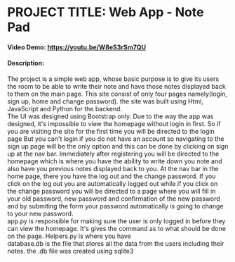 # PROJECT TITLE: Web App - Note Pad
#### Video Demo: <https://youtu.be/W8eS3rSm7QU>
#### Description:
The project is a simple web app, whose basic purpose is to give its users the room to be able to write their note and have those notes displayed back to them on the main page. This site consist of only four pages namely(login, sign up, home and change password). the site was built using Html, JavaScript and Python for the backend.<br />
The UI was designed using Bootstrap only. Due to the way the app was designed, it's impossible to view the homepage without login in first. So if you are visiting the site for the first time you will be directed to the login page But you can't login if you do not have an account so navigating to the sign up page will be the only option and this can be done by clicking on sign up at the nav bar. Immediately after registering you will be directed to the homepage which is where you have the ability to write down you note and also have you previous notes displayed back to you. At the nav bar in the home page, there you have the log out and the change password. If you click on the log out you are automatically logged out while if you click on the change password you will be directed to a page where you will fill in your old password, new password and confirmation of the new password and by submiting the form your password automatically is going to change to your new password.<br />
app.py is responsible for making sure the user is only logged in before they can view the homepage. It's gives the command as to what should be done on the page. Helpers.py is where you have <br />
database.db is the file that stores all the data from the users including their notes. the .db file was created using sqlite3
